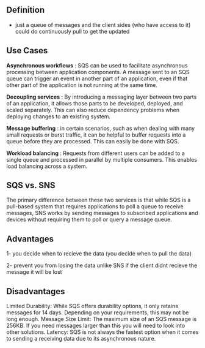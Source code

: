 ## Definition
- just a queue of messages and the client sides (who have access to it) could do continuously pull to get the updated


## Use Cases

**Asynchronous workflows** : SQS can be used to facilitate asynchronous processing between application components. A message sent to an SQS queue can trigger an event in another part of an application, even if that other part of the application is not running at the same time.

**Decoupling services** : By introducing a messaging layer between two parts of an application, it allows those parts to be developed, deployed, and scaled separately. This can also reduce dependency problems when deploying changes to an existing system.

**Message buffering** : in certain scenarios, such as when dealing with many small requests or burst traffic, it can be helpful to buffer requests into a queue before they are processed. This can easily be done with SQS.

**Workload balancing** : Requests from different users can be added to a single queue and processed in parallel by multiple consumers. This enables load balancing across a system.


## SQS vs. SNS
The primary difference between these two services is that while SQS is a pull-based system that requires applications to poll a queue to receive messages, SNS works by sending messages to subscribed applications and devices without requiring them to poll or query a message queue.


## Advantages
1- you decide when to recieve the data (you decide when to pull the data)


2- prevent you from losing the data unlike SNS if the client didnt recieve the message it will be lost


## Disadvantages
Limited Durability: While SQS offers durability options, it only retains messages for 14 days. Depending on your requirements, this may not be long enough.
Message Size Limit: The maximum size of an SQS message is 256KB. If you need messages larger than this you will need to look into other solutions.
Latency: SQS is not always the fastest option when it comes to sending a receiving data due to its asynchronous nature.
